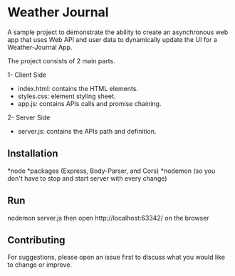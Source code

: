 # Weather Journal

A sample project to demonstrate the ability to create an asynchronous web app that uses Web API and user data
 to dynamically update the UI for a Weather-Journal App.


The project consists of 2 main parts.

1- Client Side
* index.html: contains the HTML elements.
* styles.css: element styling sheet.
* app.js: contains APIs calls and promise chaining.

2- Server Side
* server.js: contains the APIs path and definition.

## Installation
*node
*packages (Express, Body-Parser, and Cors)
*nodemon (so you don't have to stop and start server with every change)

## Run
nodemon server.js
then open http://localhost:63342/ on the browser

## Contributing
For suggestions, please open an issue first to discuss what you would like to change or improve.
